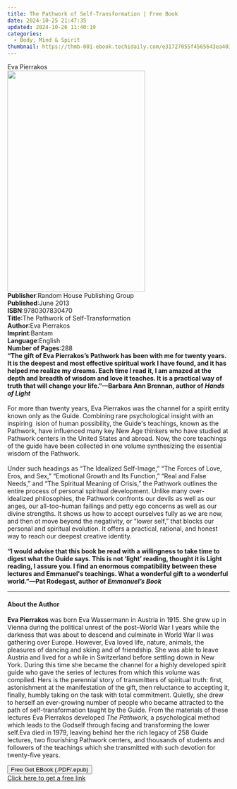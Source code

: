 ```yaml
---
title: The Pathwork of Self-Transformation | Free Book
date: 2024-10-25 21:47:35
updated: 2024-10-26 11:40:19
categories:
  - Body, Mind & Spirit
thumbnail: https://thmb-001-ebook.techidaily.com/e31727055f4565643ea403f112acd3b4f9fd49a0d563da23f28cecc0be04e15a.jpg
---
```

<main id="book-container">
  <div class="flex flex-col">
    <div class="book-brief flex-1 py-6 px-4 sm:p-6 md:py-10 md:px-8">
      <!-- brief-->
      <div class="book-brief-main">Eva Pierrakos</div>
    </div>
    <div
      class="book-meta-info flex-1 grid gap-4 col-start-1 col-end-3 row-start-1 sm:mb-6 sm:grid-cols-4 lg:gap-6 lg:col-start-2 lg:row-end-6 lg:row-span-6 lg:mb-0"
    >
      <div
        class="book-meta-info-left place-content-center mt-4 p-4 text-sm leading-6 col-start-2 col-span-2 dark:text-slate-400"
      >
        <img
          class="w-full h-500 object-cover rounded-lg sm:h-255 sm:col-span-2 lg:col-span-full"
          src="https://img-001-ebook.techidaily.com/449b33e3693f49154616ca390661cff7ac50f6c1ac45113c192ee7b312762f2e.jpg"
          alt=""
          width="312"
          height="500"
        />
      </div>
      <div
        class="book-meta-info-right mt-2 col-start-1 row-start-2 col-span-3 self-center"
      >
        <!-- meta data  -->
        <div class="flex flex-col px-4 md:px-8">
          <div class="flex-1">
            <strong>Publisher</strong>:<span class="px-2"
              >Random House Publishing Group</span
            >
          </div>
          <div class="flex-1">
            <strong>Published</strong>:<span class="px-2">June 2013</span>
          </div>
          <div class="flex-1">
            <strong>ISBN</strong>:<span class="px-2">9780307830470</span>
          </div>
          <div class="flex-1">
            <strong>Title</strong>:<span class="px-2"
              >The Pathwork of Self-Transformation</span
            >
          </div>
          <div class="flex-1">
            <strong>Author</strong>:<span class="px-2">Eva Pierrakos</span>
          </div>
          <div class="flex-1">
            <strong>Imprint</strong>:<span class="px-2">Bantam</span>
          </div>
          <div class="flex-1">
            <strong>Language</strong>:<span class="px-2">English</span>
          </div>
          <div class="flex-1">
            <strong>Number of Pages</strong>:<span class="px-2">288</span>
          </div>
        </div>
      </div>
    </div>
    <div class="book-description flex-1 py-6 px-4 sm:p-6 md:py-10 md:px-8">
      <div class="book-description-main">
        <div accordion-content="" id="description">
          <b
            >“The gift of Eva Pierrakos’s Pathwork&nbsp;has been with me for
            twenty years. It is the deepest and most effective spiritual work I
            have found, and it has helped me realize my dreams. Each time I read
            it, I am amazed at the depth and breadth of wisdom and love it
            teaches. It is a practical way of truth that will change your
            life.”—Barbara Ann Brennan, author of
            <i>Hands of Light<br /><br /></i></b
          >For more than twenty years, Eva Pierrakos was the channel for a
          spirit entity known only as the Guide. Combining rare psychological
          insight with an inspiring&nbsp; ision of human possibility, the
          Guide's teachings, known as the Pathwork, have influenced many key New
          Age thinkers who have studied at Pathwork centers in the United States
          and abroad. Now, the core teachings of the guide have been collected
          in one volume synthesizing the essential wisdom of the Pathwork.<br /><br />Under
          such headings as&nbsp;“The Idealized Self-Image,”&nbsp;“The Forces of
          Love, Eros, and Sex,”&nbsp;“Emotional Growth and Its
          Function,”&nbsp;“Real and False Needs,” and “The Spiritual Meaning of
          Crisis,” the Pathwork outlines the entire process of personal
          spiritual development. Unlike many over-idealized philosophies, the
          Pathwork confronts our devils as well as our anges, our all-too-human
          failings and petty ego concerns as well as our divine strengths. It
          shows us how to accept ourselves fully as we are now, and then ot move
          beyond the negativity, or&nbsp;“lower self,” that blocks our personal
          and spiritual evolution. It offers a practical, rational, and honest
          way to reach our deepest creative identity.<br /><br /><b
            >“I would advise that this book be read with a willingness to take
            time to digest what the Guide says. This is not ‘light’ reading,
            thought it is Light reading, I assure you. I find an enormous
            compatibility between these lectures and Emmanuel's teachings. What
            a wonderful gift to a wonderful world.”—Pat Rodegast, author of
            <i>Emmanuel’s Book</i></b
          >
        </div>
        <div class="accordion-fader"></div>
      </div>
    </div>
    <div class="book-excerpts flex-1 py-6 px-4 sm:p-6 md:py-10 md:px-8">
      <!-- excerpts-->
      <div class="book-excerpts-main">
        <hr />
        <h4 class="placeholder placeholder-heading">
          <span>About the Author</span>
        </h4>
        <p>
          <b>Eva Pierrakos&nbsp;</b>was born Eva Wassermann in Austria in 1915.
          She grew up in Vienna during the political unrest of the post–World
          War I years while the darkness that was about to descend and culminate
          in World War II was gathering over Europe. However, Eva loved life,
          nature, animals, the pleasures of dancing and skiing and of
          friendship. She was able to leave Austria and lived for a while in
          Switzerland before settling down in New York. During this time she
          became the channel for a highly developed spirit guide who gave the
          series of lectures from which this volume was compiled. Hers is the
          perennial story of transmitters of spiritual truth: first,
          astonishment at the manifestation of the gift, then reluctance to
          accepting it, finally, humbly taking on the task with total
          commitment. Quietly, she drew to herself an ever-growing number of
          people who became attracted to the path of self-transformation taught
          by the Guide. From the materials of these lectures Eva Pierrakos
          developed&nbsp;<i>The Pathwork</i>, a psychological method which leads
          to the Godself through facing and transforming the lower self.Eva died
          in 1979, leaving behind her the rich legacy of 258 Guide lectures, two
          flourishing Pathwork centers, and thousands of students and followers
          of the teachings which she transmitted with such devotion for
          twenty-five years.
        </p>
      </div>
    </div>
    <div
      class="book-about-author flex-1 py-6 px-4 sm:p-6 md:py-10 md:px-8"
    ></div>
    <div class="book-free-get flex-1 py-6 px-4 sm:p-6 md:py-10 md:px-8">
      <button
        id="btn-free-get"
        class="bg-blue-500 hover:bg-blue-700 text-white font-bold py-2 px-4 rounded"
      >
        Free Get EBook (.PDF/.epub)
      </button>
      <div id="countdown-display" class="px-2 text-lg mt-2"></div>
      <a
        id="free-link"
        class="hidden bg-blue-500 hover:bg-blue-700 text-white font-bold py-2 px-4 rounded"
        href="https://www.ebooks.com/en-us/book/1204923/the-pathwork-of-self-transformation/eva-pierrakos/"
        target="_blank"
        >Click here to get a free link</a
      >
    </div>
    <script>
      let countdownTime = 0;
      let countdownInterval = null;
      document
        .getElementById('btn-free-get')
        .addEventListener('click', startCountdown);
      function startCountdown() {
        countdownTime = new Date().getTime() + 60000 * 3;
        countdownInterval = setInterval(updateCountdown, 1000);
        document.getElementById('btn-free-get').disabled = true;
        document
          .getElementById('btn-free-get')
          .classList.add('bg-gray-500', 'cursor-not-allowed');
      }
      function updateCountdown() {
        let currentTime = new Date().getTime();
        let timeLeft = countdownTime - currentTime;
        let secondsLeft = Math.floor(timeLeft / 1000);
        document.getElementById('countdown-display').innerHTML =
          `Remaining time: ${secondsLeft} seconds.`;
        if (secondsLeft <= 0) {
          clearInterval(countdownInterval);
          document.getElementById('btn-free-get').classList.add('hidden');
          document.getElementById('free-link').classList.remove('hidden');
          document.getElementById('countdown-display').innerHTML = '';
        }
      }
    </script>
  </div>
</main>

